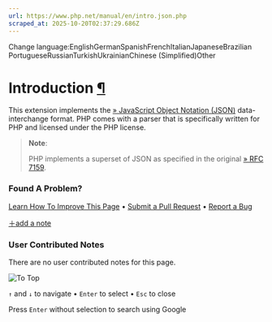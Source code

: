 ```yaml
---
url: https://www.php.net/manual/en/intro.json.php
scraped_at: 2025-10-20T02:37:29.686Z
---
```


Change language:EnglishGermanSpanishFrenchItalianJapaneseBrazilian PortugueseRussianTurkishUkrainianChinese (Simplified)Other

# Introduction [¶](https://www.php.net/manual/en/intro.json.php\#intro.json)

This extension implements the [» JavaScript Object Notation (JSON)](http://www.json.org/)
data-interchange format. PHP comes with a parser
that is specifically written for PHP and licensed under the
PHP license.


> **Note**:
>
>
> PHP implements a superset of JSON as specified in the original
> [» RFC 7159](https://datatracker.ietf.org/doc/html/rfc7159).

### Found A Problem?

[Learn How To Improve This Page](https://github.com/php/doc-base/blob/master/README.md "This will take you to our contribution guidelines on GitHub")
•
[Submit a Pull Request](https://github.com/php/doc-en/blob/master/reference/json/book.xml)
•
[Report a Bug](https://github.com/php/doc-en/issues/new?body=From%20manual%20page:%20https:%2F%2Fphp.net%2Fintro.json%0A%0A---)

[＋add a note](https://www.php.net/manual/add-note.php?sect=intro.json&repo=en&redirect=https://www.php.net/manual/en/intro.json.php)

### User Contributed Notes

There are no user contributed notes for this page.

![To Top](https://www.php.net/images/to-top@2x.png)

`↑` and `↓` to navigate •
`Enter` to select •
`Esc` to close


Press `Enter` without
selection to search using Google